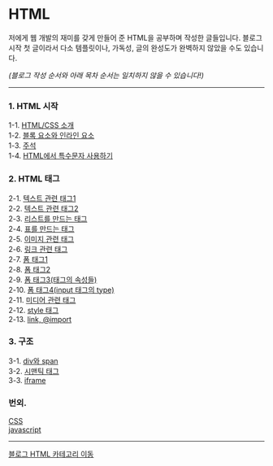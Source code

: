 # HTML
저에게 웹 개발의 재미를 갖게 만들어 준 HTML을 공부하며 작성한 글들입니다.
블로그 시작 첫 글이라서 다소 템플릿이나, 가독성, 글의 완성도가 완벽하지 않았을 수도 있습니다.

<i>(블로그 작성 순서와 아래 목차 순서는 일치하지 않을 수 있습니다!)</i>

---
### 1. HTML 시작
1-1. [HTML/CSS 소개](https://bamtory29.tistory.com/entry/HTMLCSS-HTML%EA%B3%BC-CSS?category=923994) <br/>
1-2. [블록 요소와 인라인 요소](https://bamtory29.tistory.com/entry/HTMLCSS-%EB%B8%94%EB%A1%9D-%EC%9A%94%EC%86%8C%EC%99%80-%EC%9D%B8%EB%9D%BC%EC%9D%B8-%EC%9A%94%EC%86%8C?category=923994) <br/>
1-3. [주석](https://velog.io/@bami/HTML-HTML-%EC%A3%BC%EC%84%9D) <br/>
1-4. [HTML에서 특수문자 사용하기](https://bamtory29.tistory.com/entry/HTMLCSS-%ED%8A%B9%EC%88%98%EB%AC%B8%EC%9E%90-%EC%9E%85%EB%A0%A5%ED%95%98%EA%B8%B0?category=923994) <br/>

### 2. HTML 태그
2-1. [텍스트 관련 태그1](https://bamtory29.tistory.com/entry/HTML-HTML-%ED%83%9C%EA%B7%B8-%EC%A0%95%EB%A6%AC-%ED%85%8D%EC%8A%A4%ED%8A%B8-%EA%B4%80%EB%A0%A8-%ED%83%9C%EA%B7%B8%EB%93%A4-%EB%B8%94%EB%A1%9D-%EC%9A%94%EC%86%8C?category=923994) <br/>
2-2. [텍스트 관련 태그2](https://bamtory29.tistory.com/entry/HTML-HTML-%ED%83%9C%EA%B7%B8-%EC%A0%95%EB%A6%AC-%ED%85%8D%EC%8A%A4%ED%8A%B8-%EA%B4%80%EB%A0%A8-%ED%83%9C%EA%B7%B8%EB%93%A4-%EC%9D%B8%EB%9D%BC%EC%9D%B8-%EC%9A%94%EC%86%8C?category=923994) <br/>
2-3. [리스트를 만드는 태그](https://bamtory29.tistory.com/entry/HTML-%EB%A6%AC%EC%8A%A4%ED%8A%B8%EB%A5%BC-%EB%A7%8C%EB%93%A4%EC%96%B4%EC%A3%BC%EB%8A%94-%ED%83%9C%EA%B7%B8%EB%93%A4?category=923994) <br/>
2-4. [표를 만드는 태그](https://bamtory29.tistory.com/entry/HTML-%ED%91%9C%EB%A5%BC-%EB%A7%8C%EB%93%9C%EB%8A%94-%ED%83%9C%EA%B7%B8?category=923994) <br/>
2-5. [이미지 관련 태그](https://bamtory29.tistory.com/entry/HTML-%EC%9D%B4%EB%AF%B8%EC%A7%80-%EA%B4%80%EB%A0%A8-%ED%83%9C%EA%B7%B8%EB%93%A4?category=923994) <br/>
2-6. [링크 관련 태그](https://bamtory29.tistory.com/entry/HTML-%EB%A7%81%ED%81%AC-%EA%B4%80%EB%A0%A8-%ED%83%9C%EA%B7%B8?category=923994) <br/>
2-7. [폼 태그1](https://bamtory29.tistory.com/entry/HTML-%ED%8F%BC-%ED%83%9C%EA%B7%B8-1-%EC%A7%81%EC%A0%91-%EC%9E%85%EB%A0%A5%ED%95%98%EB%8A%94-%ED%83%9C%EA%B7%B8%EB%93%A4?category=923994) <br/>
2-8. [폼 태그2](https://bamtory29.tistory.com/entry/HTML-%ED%8F%BC-%ED%83%9C%EA%B7%B8-2-%ED%8F%BC-%EC%9A%94%EC%86%8C-%ED%83%9C%EA%B7%B8%EB%93%A4-2?category=923994) <br/>
2-9. [폼 태그3(태그의 속성들)](https://bamtory29.tistory.com/entry/HTML-%ED%8F%BC-%EC%9A%94%EC%86%8C-3-%ED%8F%BC-%EC%9A%94%EC%86%8C%EC%9D%98-%EC%86%8D%EC%84%B1%EB%93%A4?category=923994) <br/>
2-10. [폼 태그4(input 태그의 type)](https://bamtory29.tistory.com/entry/HTML-%ED%8F%BC-%EC%9A%94%EC%86%8C-4-input-type%EC%9D%98-%EC%86%8D%EC%84%B1-%EA%B0%92?category=923994) <br/>
2-11. [미디어 관련 태그](https://bamtory29.tistory.com/entry/HTML-%EB%AF%B8%EB%94%94%EC%96%B4-%EA%B4%80%EB%A0%A8-%ED%83%9C%EA%B7%B8?category=923994) <br/>
2-12. [style 태그](https://velog.io/@bami/HTML-style-%ED%83%9C%EA%B7%B8) <br/>
2-13. [link, @import](https://velog.io/@bami/HTML-link%ED%83%9C%EA%B7%B8%EB%A1%9C-%EC%99%B8%EB%B6%80-%ED%8C%8C%EC%9D%BC-%EC%82%BD%EC%9E%85%ED%95%98%EA%B8%B0) <br/>

### 3. 구조
3-1. [div와 span](https://bamtory29.tistory.com/entry/HTML-%EA%B3%B5%EA%B0%84-%EB%B6%84%ED%95%A0-%ED%83%9C%EA%B7%B8-%EB%A0%88%EC%9D%B4%EC%96%B4-%EB%82%98%EB%88%84%EA%B8%B0-div%EC%99%80-span?category=923994) <br/>
3-2. [시맨틱 태그](https://bamtory29.tistory.com/entry/HTML-%EC%8B%9C%EB%A7%A8%ED%8B%B1-%ED%83%9C%EA%B7%B8%EB%93%A4?category=923994) <br/>
3-3. [iframe](https://velog.io/@bami/HTML-iframe) <br/>

### 번외.
[CSS](https://github.com/Bam-j/study-repo/blob/main/CSS.md) <br/>
[javascript](https://github.com/Bam-j/study-repo/blob/main/JAVASCRIPT.md) <br/>

---
[블로그 HTML 카테고리 이동](https://bamtory29.tistory.com/category/Programming/HTML,%20CSS?page=1) <br/>